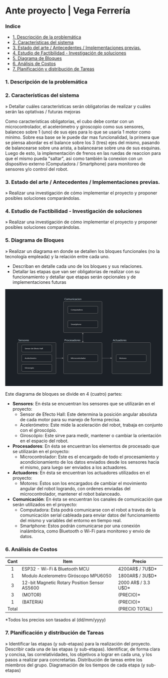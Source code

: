 # Ante proyecto | Vega Ferrería <!-- omit from toc -->

### Indice <!-- omit from toc -->
- [1. Descripción de la problemática](#1-descripción-de-la-problemática)
- [2. Características del sistema](#2-características-del-sistema)
- [3. Estado del arte / Antecedentes / Implementaciones previas.](#3-estado-del-arte--antecedentes--implementaciones-previas)
- [4. Estudio de Factibilidad - Investigación de soluciones](#4-estudio-de-factibilidad---investigación-de-soluciones)
- [5. Diagrama de Bloques](#5-diagrama-de-bloques)
- [6. Análisis de Costos](#6-análisis-de-costos)
- [7. Planificación y distribución de Tareas](#7-planificación-y-distribución-de-tareas)


### 1. Descripción de la problemática

### 2. Características del sistema
» Detallar cuáles características serán obligatorias de realizar y cuáles serán las optativas / futuras mejoras

Como caracteristicas obligatorias, el cubo debe contar con un microcontrolador, el acelerómetro y giroscopio como sus sensores, balanceo sobre 1 (uno) de sus ejes para lo que se usaría 1 motor como minimo. Sobre esa base se le puede dar mas funcionalidad, la primera que se piensa abordar es el balance sobre los 3 (tres) ejes del mismo, pasando de balancearse sobre una arista, a balancearse sobre una de sus esquinas. Luego de esto, la implementación de frenos en las ruedas de reaccion para que el mismo pueda "saltar", asi como también la conexion con un dispositivo externo (Computadora / Smartphone) para monitoreo de sensores y/o control del robot.

### 3. Estado del arte / Antecedentes / Implementaciones previas.
» Realizar una investigación de cómo implementar el proyecto y proponer posibles soluciones comparándolas.

### 4. Estudio de Factibilidad - Investigación de soluciones 
» Realizar una investigación de cómo implementar el proyecto y proponer posibles soluciones comparándolas.

### 5. Diagrama de Bloques 
» Realizar un diagrama en donde se detallen los bloques funcionales (no la tecnología empleada) y la relación entre cada uno.
- Describan en detalle cada uno de los bloques y sus relaciones.
- Detallar las etapas que van ser obligatorias de realizar con su funcionamiento y detallar que etapas serán opcionales y de implementaciones futuras

![Diagrama de bloques simplificado](Images/Diagrama-Bloques.png)

Este diagrama de bloques se divide en 4 (cuatro) partes:
- **Sensores**: En ésta se encuentran los sensores que se utilizarán en el proyecto:
  - Sensor de Efecto Hall: Este determina la posición angular absoluta de cada motor para su manejo de forma precisa.
  - Acelerómetro: Este mide la aceleración del robot, trabaja en conjunto con el giroscópio.
  - Giroscópio: Este sirve para medir, mantener o cambiar la orientación en el espacio del robot.
- **Procesadores**: En ésta se encuentran los elementos de procesado que se utilizarán en el proyecto:
  - Microcontrolador: Este es el encargado de todo el procesamiento y acondicionamiento de los datos enviados desde los sensores hacia el mismo, para luego ser enviados a los actuadores.
- **Actuadores**: En ésta se encuentran los actuadores utilizados en el proyecto:
  - Motores: Éstos son los encargados de cambiar el movimiento angular del robot logrando, con ordenes enviadas del microcontrolador, mantener el robot balanceado.
- **Comunicación**: En ésta se encuentran los canales de comunicación que serán utilizados en el proyecto:
  - Computadora: Esta podrá comunicarse con el robot a través de la comunicación serial cableada para enviar datos del funcionamiento del mismo y variables del entorno en tiempo real.
  - Smartphone: Estos podrán comunicarse por una conexión inalámbrica, como Bluetooth o Wi-Fi para monitoreo y envio de datos.



### 6. Análisis de Costos

<div align="center">

 Cant |                       Item                      | Precio
:----:|-------------------------------------------------|---------
 1    |          ESP32 - Wi-Fi & Bluetooth MCU          | 4200AR$ / 7U$D*
 1    |      Modulo Acelerometro Giróscopo MPU6050      | 1800AR$ / 3U$D*
 3    |  12-bit Magnetic Rotary Position Sensor AS5600  | 2000 AR$ / 3.3 U$D*
 3    |                     (MOTOR)                     | (PRECIO)*
 1    |                    (BATERIA)                    | (PRECIO)*
Total |                                                 | (PRECIO TOTAL)
</div>

*Todos los precios son tasados al (dd/mm/yyyy)
### 7. Planificación y distribución de Tareas
» Identificar las etapas (y sub-etapas) para la realización del proyecto. 
Describir cada una de las etapas (y sub-etapas). 
Identificar, de forma clara y concisa, las correlatividades, los objetivos a lograr en cada una, y los pasos a realizar para concretarlas. 
Distribución de tareas entre los miembros del grupo. 
Diagramación de los tiempos de cada etapa (y sub-etapas)
